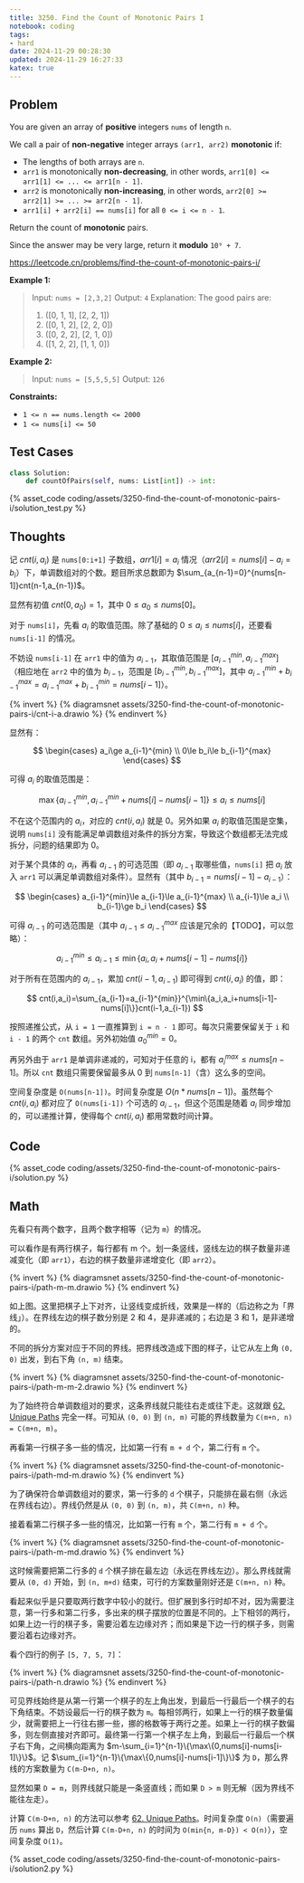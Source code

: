```yaml
---
title: 3250. Find the Count of Monotonic Pairs I
notebook: coding
tags:
- hard
date: 2024-11-29 00:28:30
updated: 2024-11-29 16:27:33
katex: true
---
```

## Problem

You are given an array of **positive** integers `nums` of length `n`.

We call a pair of **non-negative** integer arrays `(arr1, arr2)` **monotonic** if:

- The lengths of both arrays are `n`.
- `arr1` is monotonically **non-decreasing**, in other words, `arr1[0] <= arr1[1] <= ... <= arr1[n - 1]`.
- `arr2` is monotonically **non-increasing**, in other words, `arr2[0] >= arr2[1] >= ... >= arr2[n - 1]`.
- `arr1[i] + arr2[i] == nums[i]` for all `0 <= i <= n - 1`.

Return the count of **monotonic** pairs.

Since the answer may be very large, return it **modulo** `10⁹ + 7`.

<https://leetcode.cn/problems/find-the-count-of-monotonic-pairs-i/>

**Example 1:**

> Input: `nums = [2,3,2]`
> Output: `4`
> Explanation:
> The good pairs are:
>
> 1. ([0, 1, 1], [2, 2, 1])
> 2. ([0, 1, 2], [2, 2, 0])
> 3. ([0, 2, 2], [2, 1, 0])
> 4. ([1, 2, 2], [1, 1, 0])

**Example 2:**

> Input: `nums = [5,5,5,5]`
> Output: `126`

**Constraints:**

- `1 <= n == nums.length <= 2000`
- `1 <= nums[i] <= 50`

## Test Cases

``` python
class Solution:
    def countOfPairs(self, nums: List[int]) -> int:
```

{% asset_code coding/assets/3250-find-the-count-of-monotonic-pairs-i/solution_test.py %}

## Thoughts

记 $cnt(i,a_i)$ 是 `nums[0:i+1]` 子数组，$arr1[i]=a_i$ 情况（$arr2[i]=nums[i]-a_i=b_i$）下，单调数组对的个数。题目所求总数即为 $\sum_{a_{n-1}=0}^{nums[n-1]}cnt(n-1,a_{n-1})$。

显然有初值 $cnt(0,a_0) = 1$，其中 $0\le a_0\le nums[0]$。

对于 `nums[i]`，先看 $a_i$ 的取值范围。除了基础的 $0\le a_i\le nums[i]$，还要看 `nums[i-1]` 的情况。

不妨设 `nums[i-1]` 在 `arr1` 中的值为 $a_{i-1}$，其取值范围是 $[a_{i-1}^{min},a_{i-1}^{max}]$（相应地在 `arr2` 中的值为 $b_{i-1}$，范围是 $[b_{i-1}^{min},b_{i-1}^{max}]$，其中 $a_{i-1}^{min}+b_{i-1}^{max} = a_{i-1}^{max}+b_{i-1}^{min} = nums[i-1]$）。

{% invert %}
{% diagramsnet assets/3250-find-the-count-of-monotonic-pairs-i/cnt-i-a.drawio %}
{% endinvert %}

显然有：

$$
\begin{cases}
  a_i\ge a_{i-1}^{min} \\
  0\le b_i\le b_{i-1}^{max}
\end{cases}
$$

可得 $a_i$ 的取值范围是：

$$
\max\{a_{i-1}^{min},a_{i-1}^{min}+nums[i]-nums[i-1]\}\le a_i\le nums[i]
$$

不在这个范围内的 $a_i$，对应的 $cnt(i,a_i)$ 就是 0。另外如果 $a_i$ 的取值范围是空集，说明 `nums[i]` 没有能满足单调数组对条件的拆分方案，导致这个数组都无法完成拆分，问题的结果即为 0。

对于某个具体的 $a_i$，再看 $a_{i-1}$ 的可选范围（即 $a_{i-1}$ 取哪些值，`nums[i]` 把 $a_i$ 放入 `arr1` 可以满足单调数组对条件）。显然有（其中 $b_{i-1}=nums[i-1]-a_{i-1}$）：

$$
\begin{cases}
  a_{i-1}^{min}\le a_{i-1}\le a_{i-1}^{max} \\
  a_{i-1}\le a_i \\
  b_{i-1}\ge b_i
\end{cases}
$$

可得 $a_{i-1}$ 的可选范围是（其中 $a_{i-1}\le a_{i-1}^{max}$ 应该是冗余的【TODO】，可以忽略）：

$$
a_{i-1}^{min}\le a_{i-1}\le\min\{a_i,a_i+nums[i-1]-nums[i]\}
$$

对于所有在范围内的 $a_{i-1}$，累加 $cnt(i-1,a_{i-1})$ 即可得到 $cnt(i,a_i)$ 的值，即：

$$
cnt(i,a_i)=\sum_{a_{i-1}=a_{i-1}^{min}}^{\min\{a_i,a_i+nums[i-1]-nums[i]\}}cnt(i-1,a_{i-1})
$$

按照递推公式，从 `i = 1` 一直推算到 `i = n - 1` 即可。每次只需要保留关于 `i` 和 `i - 1` 的两个 `cnt` 数组。另外初始值 $a_0^{min}=0$。

再另外由于 `arr1` 是单调非递减的，可知对于任意的 i，都有 $a_i^{max}\le nums[n-1]$。所以 `cnt` 数组只需要保留最多从 0 到 `nums[n-1]`（含）这么多的空间。

空间复杂度是 `O(nums[n-1])`。时间复杂度是 $O(n * nums[n-1])$。虽然每个 $cnt(i,a_i)$ 都对应了 `O(nums[i-1])` 个可选的 $a_{i-1}$，但这个范围是随着 $a_i$ 同步增加的，可以递推计算，使得每个 $cnt(i,a_i)$ 都用常数时间计算。

## Code

{% asset_code coding/assets/3250-find-the-count-of-monotonic-pairs-i/solution.py %}

## Math

先看只有两个数字，且两个数字相等（记为 `m`）的情况。

可以看作是有两行棋子，每行都有 m 个。划一条竖线，竖线左边的棋子数量非递减变化（即 `arr1`），右边的棋子数量非递增变化（即 `arr2`）。

{% invert %}
{% diagramsnet assets/3250-find-the-count-of-monotonic-pairs-i/path-m-m.drawio %}
{% endinvert %}

如上图。这里把棋子上下对齐，让竖线变成折线，效果是一样的（后边称之为「界线」）。在界线左边的棋子数分别是 2 和 4，是非递减的；右边是 3 和 1，是非递增的。

不同的拆分方案对应于不同的界线。把界线改造成下图的样子，让它从左上角 `(0, 0)` 出发，到右下角 `(n, m)` 结束。

{% invert %}
{% diagramsnet assets/3250-find-the-count-of-monotonic-pairs-i/path-m-m-2.drawio %}
{% endinvert %}

为了始终符合单调数组对的要求，这条界线就只能往右走或往下走。这就跟 [62. Unique Paths](62-unique-paths) 完全一样。可知从 `(0, 0)` 到 `(n, m)` 可能的界线数量为 `C(m+n, n) = C(m+n, m)`。

再看第一行棋子多一些的情况，比如第一行有 `m + d` 个，第二行有 `m` 个。

{% invert %}
{% diagramsnet assets/3250-find-the-count-of-monotonic-pairs-i/path-md-m.drawio %}
{% endinvert %}

为了确保符合单调数组对的要求，第一行多的 `d` 个棋子，只能排在最右侧（永远在界线右边）。界线仍然是从 `(0, 0)` 到 `(n, m)`，共 `C(m+n, n)` 种。

接着看第二行棋子多一些的情况，比如第一行有 `m` 个，第二行有 `m + d` 个。

{% invert %}
{% diagramsnet assets/3250-find-the-count-of-monotonic-pairs-i/path-m-md.drawio %}
{% endinvert %}

这时候需要把第二行多的 `d` 个棋子排在最左边（永远在界线左边）。那么界线就需要从 `(0, d)` 开始，到 `(n, m+d)` 结束，可行的方案数量刚好还是 `C(m+n, n)` 种。

看起来似乎是只要取两行数字中较小的就行。但扩展到多行时却不对，因为需要注意，第一行多和第二行多，多出来的棋子摆放的位置是不同的。上下相邻的两行，如果上边一行的棋子多，需要沿着左边缘对齐；而如果是下边一行的棋子多，则需要沿着右边缘对齐。

看个四行的例子 `[5, 7, 5, 7]`：

{% invert %}
{% diagramsnet assets/3250-find-the-count-of-monotonic-pairs-i/path-n.drawio %}
{% endinvert %}

可见界线始终是从第一行第一个棋子的左上角出发，到最后一行最后一个棋子的右下角结束。不妨设最后一行的棋子数为 `m`。每相邻两行，如果上一行的棋子数量偏少，就需要把上一行往右挪一些，挪的格数等于两行之差。如果上一行的棋子数偏多，则左侧直接对齐即可。最终第一行第一个棋子左上角，到最后一行最后一个棋子右下角，之间横向距离为 $m-\sum_{i=1}^{n-1}\{\max\{0,nums[i]-nums[i-1]\}\}$。记 $\sum_{i=1}^{n-1}\{\max\{0,nums[i]-nums[i-1]\}\}$ 为 `D`，那么界线的方案数量为 `C(m-D+n, n)`。

显然如果 `D = m`，则界线就只能是一条竖直线；而如果 `D > m` 则无解（因为界线不能往左走）。

计算 `C(m-D+n, n)` 的方法可以参考 [62. Unique Paths](62-unique-paths)。时间复杂度 `O(n)`（需要遍历 `nums` 算出 `D`，然后计算 `C(m-D+n, n)` 的时间为 `O(min{n, m-D}) < O(n)`），空间复杂度 `O(1)`。

{% asset_code coding/assets/3250-find-the-count-of-monotonic-pairs-i/solution2.py %}
